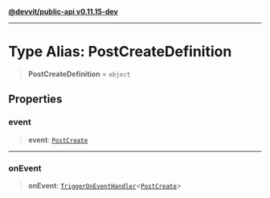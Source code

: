 [**@devvit/public-api v0.11.15-dev**](../README.md)

---

# Type Alias: PostCreateDefinition

> **PostCreateDefinition** = `object`

## Properties

<a id="event"></a>

### event

> **event**: [`PostCreate`](PostCreate.md)

---

<a id="onevent"></a>

### onEvent

> **onEvent**: [`TriggerOnEventHandler`](TriggerOnEventHandler.md)\<[`PostCreate`](../@devvit/namespaces/EventTypes/interfaces/PostCreate.md)\>
